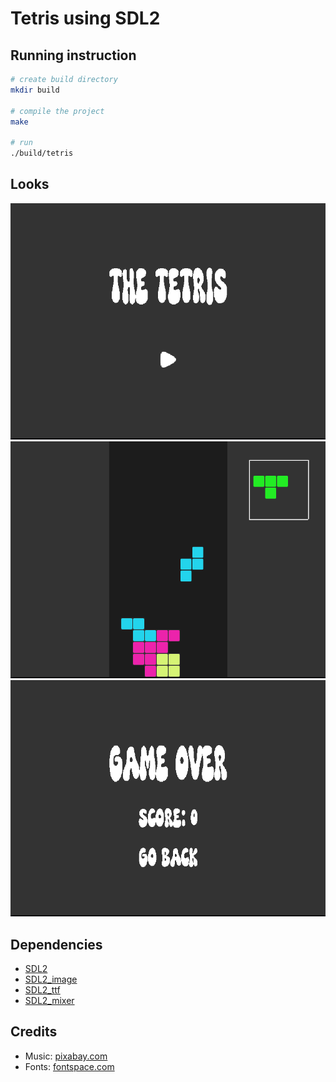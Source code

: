 # Tetris using SDL2

## Running instruction

```sh
# create build directory
mkdir build

# compile the project
make

# run 
./build/tetris
```

## Looks
![Home screen](screenshots/home.png)
![Play screen](screenshots/play.png)
![Game over screen](screenshots/game_over.png)

## Dependencies
- [SDL2](https://www.libsdl.org/)
- [SDL2_image](https://github.com/libsdl-org/SDL_image)
- [SDL2_ttf](https://github.com/libsdl-org/SDL_ttf)
- [SDL2_mixer](https://github.com/libsdl-org/SDL_mixer)

## Credits
- Music: [pixabay.com](https://pixabay.com/)
- Fonts: [fontspace.com](https://www.fontspace.com/)